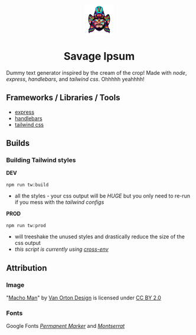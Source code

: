 <p align="center">
  <a href="https://github.com/jpottruff/savage-ipsum">
    <img src="public/img/machoman-vanorton-childhoodmemoriesicons-behance.png" alt="Logo" width="80" height="80">
  </a>

  <h1 align="center">Savage Ipsum</h1>
</p>

Dummy text generator inspired by the cream of the crop! Made with _node_, _express_, _handlebars_, and _tailwind css_. Ohhhhh yeahhhh!

## Frameworks / Libraries / Tools

- [express](https://expressjs.com/)
- [handlebars](https://www.npmjs.com/package/express-handlebars)
- [tailwind css](https://tailwindcss.com/docs)

## Builds

### Building Tailwind styles

**DEV**

`npm run tw:build`

- all the styles - your css output will be _HUGE_ but you only need to re-run if you mess with the _tailwind configs_

**PROD**

`npm run tw:prod`

- will treeshake the unused styles and drastically reduce the size of the css output
- _this script is currently using [cross-env](https://www.npmjs.com/package/cross-env)_

## Attribution

### Image

"[Macho Man](https://www.behance.net/gallery/26326517/Icons)" by [Van Orton Design](https://vanortondesign.com/iconscollection) is licensed under [CC BY 2.0](https://creativecommons.org/licenses/by/2.0/)

### Fonts

Google Fonts _[Permanent Marker](https://fonts.google.com/specimen/Permanent+Marker?preview.text_type=custom)_ and _[Montserrat](https://fonts.google.com/specimen/Montserrat?preview.text_type=custom)_
